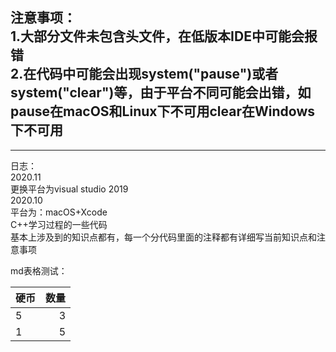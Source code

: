 注意事项：  
1.大部分文件未包含<string>头文件，在低版本IDE中可能会报错  
2.在代码中可能会出现system("pause")或者system("clear")等，由于平台不同可能会出错，如pause在macOS和Linux下不可用clear在Windows下不可用  
-----------------------------------  
-----------------------------------  
日志：  
2020.11  
更换平台为visual studio 2019  
2020.10  
平台为：macOS+Xcode  
C++学习过程的一些代码  
基本上涉及到的知识点都有，每一个分代码里面的注释都有详细写当前知识点和注意事项  

md表格测试：  

硬币 | 数量  
--- | ---:
5|3
1|5
